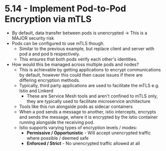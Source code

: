 # 5.14 - Implement Pod-to-Pod Encryption via mTLS

- By default, data transfer between pods is unencrypted -> This is a MAJOR security risk
- Pods can be configured to use mTLS though.
  - Similar to the previous example, but replace client and server with pod a and pod b respectively.
  - This ensures that both pods verify each other's identities.
- How would this be managed across multiple pods and nodes?
  - This is achievable by getting applications to encrypt communications by default, however this could then cause issues if there are differing encryption methods.
  - Typically, third party applications are used to facilitate the mTLS e.g. Istio and Linkerd
    - These are Service Mesh tools and aren't confined to mTLS only, they are typically used to facilitate microservice architecture
  - Tools like this run alongside pods as sidecar containers
  - When a pod sends a message to another, istio intercepts, encrypts and sends the message, where it is encrypted by the istio container running alongside the receiving pod.
  - Istio supports varying types of encryption levels / modes:
    - **Permissive / Opportunistic** - Will accept unencrypted traffic where possible / deemed safe
    - **Enforced / Strict** - No unencrypted traffic allowed at all
